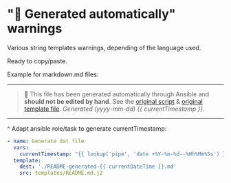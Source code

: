 # "🤖 Generated automatically" warnings

Various string templates warnings, depending of the language used.

Ready to copy/paste.

Example for markdown.md files:

---

> 🤖 This file has been generated automatically through Ansible and **should not be edited by hand**.
> See the [original script](https://hey.com)
> & [original template file](https://hey.com).
> *Generated (yyyy-mm-dd) {{ currentTimestamp }}*.

---

^ Adapt ansible role/task to generate currentTimestamp:

```yml
- name: Generate dat file
  vars:
    currentTimestamp: "{{ lookup('pipe', 'date +%Y-%m-%d--%Hh%Mm%Ss') }}"
  template:
    dest: './README-generated-{{ currentDateTime }}.md'
    src: templates/README.md.j2
```
